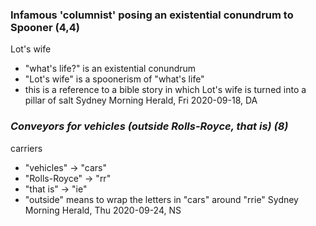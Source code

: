 ### Infamous 'columnist' posing an existential conundrum to Spooner (4,4)
Lot's wife
 - "what's life?" is an existential conundrum
 - "Lot's wife" is a spoonerism of "what's life"
 - this is a reference to a bible story in which Lot's wife is turned into a pillar of salt
Sydney Morning Herald, Fri 2020-09-18, DA

### _Conveyors for vehicles (outside Rolls-Royce, that is) (8)_
carriers
 - "vehicles" -> "cars"
 - "Rolls-Royce" -> "rr"
 - "that is" -> "ie"
 - "outside" means to wrap the letters in "cars" around "rrie"
Sydney Morning Herald, Thu 2020-09-24, NS
